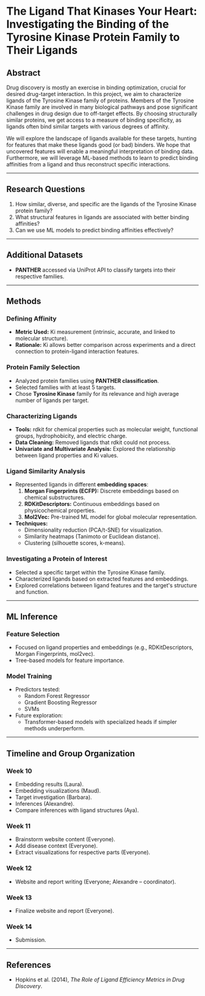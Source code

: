 # The Ligand That Kinases Your Heart: Investigating the Binding of the Tyrosine Kinase Protein Family to Their Ligands

## Abstract
Drug discovery is mostly an exercise in binding optimization, crucial for desired drug-target interaction. In this project, we aim to characterize ligands of the Tyrosine Kinase family of proteins. Members of the Tyrosine Kinase family are involved in many biological pathways and pose significant challenges in drug design due to off-target effects. By choosing structurally similar proteins, we get access to a measure of binding specificity, as ligands often bind similar targets with various degrees of affinity.

We will explore the landscape of ligands available for these targets, hunting for features that make these ligands good (or bad) binders. We hope that uncovered features will enable a meaningful interpretation of binding data. Furthermore, we will leverage ML-based methods to learn to predict binding affinities from a ligand and thus reconstruct specific interactions.

---

## Research Questions
1. How similar, diverse, and specific are the ligands of the Tyrosine Kinase protein family?
2. What structural features in ligands are associated with better binding affinities?
3. Can we use ML models to predict binding affinities effectively?

---

## Additional Datasets
- **PANTHER** accessed via UniProt API to classify targets into their respective families.

---

## Methods

### Defining Affinity
- **Metric Used:** Ki measurement (intrinsic, accurate, and linked to molecular structure).
- **Rationale:** Ki allows better comparison across experiments and a direct connection to protein-ligand interaction features.

### Protein Family Selection
- Analyzed protein families using **PANTHER classification**.
- Selected families with at least 5 targets.
- Chose **Tyrosine Kinase** family for its relevance and high average number of ligands per target.

### Characterizing Ligands
- **Tools:** rdkit for chemical properties such as molecular weight, functional groups, hydrophobicity, and electric charge.
- **Data Cleaning:** Removed ligands that rdkit could not process.
- **Univariate and Multivariate Analysis:** Explored the relationship between ligand properties and Ki values.

### Ligand Similarity Analysis
- Represented ligands in different **embedding spaces**:
  1. **Morgan Fingerprints (ECFP):** Discrete embeddings based on chemical substructures.
  2. **RDKitDescriptors:** Continuous embeddings based on physicochemical properties.
  3. **Mol2Vec:** Pre-trained ML model for global molecular representation.
- **Techniques:**
  - Dimensionality reduction (PCA/t-SNE) for visualization.
  - Similarity heatmaps (Tanimoto or Euclidean distance).
  - Clustering (silhouette scores, k-means).

### Investigating a Protein of Interest
- Selected a specific target within the Tyrosine Kinase family.
- Characterized ligands based on extracted features and embeddings.
- Explored correlations between ligand features and the target's structure and function.

---

## ML Inference

### Feature Selection
- Focused on ligand properties and embeddings (e.g., RDKitDescriptors, Morgan Fingerprints, mol2vec).
- Tree-based models for feature importance.

### Model Training
- Predictors tested:
  - Random Forest Regressor
  - Gradient Boosting Regressor
  - SVMs
- Future exploration:
  - Transformer-based models with specialized heads if simpler methods underperform.

---

## Timeline and Group Organization

### Week 10
- Embedding results (Laura).
- Embedding visualizations (Maud).
- Target investigation (Barbara).
- Inferences (Alexandre).
- Compare inferences with ligand structures (Aya).

### Week 11
- Brainstorm website content (Everyone).
- Add disease context (Everyone).
- Extract visualizations for respective parts (Everyone).

### Week 12
- Website and report writing (Everyone; Alexandre – coordinator).

### Week 13
- Finalize website and report (Everyone).

### Week 14
- Submission.

---

## References
- Hopkins et al. (2014), *The Role of Ligand Efficiency Metrics in Drug Discovery*.
